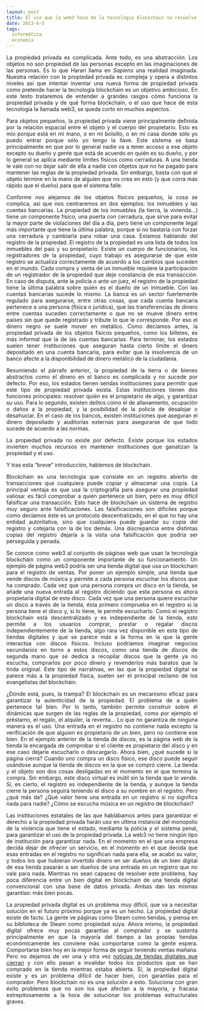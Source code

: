```yaml
---
layout: post
title: El uso que la web3 hace de la tecnología blockchain no resuelve problemas fundamentales de la propiedad privada
date: 2023-4-5
tags:
  informática
  economía
---
```

<p style='text-align: justify;'>La propiedad privada es complicada. Ante todo, es una abstracción. Los objetos no son propiedad de las personas excepto en las imaginaciones de las personas. Es lo que Harari llama en <i>Sapiens</i> una realidad imaginada. Nuestra relación con la propiedad privada es compleja y opera a distintos niveles así que intentar inventar una nueva forma de propiedad privada como pretende hacer la tecnología blockchain es un objetivo ambicioso. En este texto trataremos de entender a grandes rasgos cómo funciona la propiedad privada y de qué forma blockchain, o el uso que hace de esta tecnología la llamada web3, se queda corto en muchos aspectos.</p>

<p style='text-align: justify;'>Para objetos pequeños, la propiedad privada viene principalmente definida por la relación espacial entre el objeto y el cuerpo del propietario. Esto es mío porque está en mi mano, o en mi bolsillo, o en mi casa donde sólo yo puedo entrar porque sólo yo tengo la llave. Este sistema se basa principalmente en que por lo general nadie va a tener acceso a ese objeto excepto su dueño y gente que está de acuerdo en quién es su dueño, y por lo general se aplica mediante límites físicos como cerraduras. A una tienda le vale con no dejar salir de ella a nadie con objetos que no ha pagado para mantener las reglas de la propiedad privada. Sin embargo, basta con que el objeto termine en la mano de alguien que no crea en esto (y que corra más rápido que el dueño) para que el sistema falle.</p>

<p style='text-align: justify;'>Conforme nos alejamos de los objetos físicos pequeños, la cosa se complica, así que nos centraremos en dos ejemplos: los inmuebles y las cuentas bancarias. La propiedad de los inmuebles (la tierra, la vivienda...) tiene un componente físico, una puerta con cerradura, que sirve para evitar la mayor parte de violaciones del día a día, pero tiene un componente legal más importante que tiene la última palabra, porque si no bastaría con forzar una cerradura y cambiarla para robar una casa. Estamos hablando del registro de la propiedad. El registro de la propiedad es una lista de todos los inmuebles del país y su propietario. Existe un cuerpo de funcionarios, los registradores de la propiedad, cuyo trabajo es asegurarse de que este registro se actualiza correctamente de acuerdo a los cambios que suceden en el mundo. Cada compra y venta de un inmueble requiere la participación de un registrador de la propiedad que deje constancia de esa transacción. En caso de disputa, ante la policía o ante un juez, el registro de la propiedad tiene la última palabra sobre quién es el dueño de un inmueble. Con las cuentas bancarias sucede lo mismo. La banca es un sector fuertemente regulado para asegurarse, entre otras cosas, que cada cuenta bancaria pertenece a una persona (física o jurídica), que las transferencias de dinero entre cuentas suceden correctamente o que no se mueve dinero entre países sin que quede registrado y tribute lo que le corresponde. Por eso el dinero negro se suele mover en metálico. Como decíamos antes, la propiedad privada de los objetos físicos pequeños, como los billetes, es más informal que la de las cuentas bancarias. Para terminar, los estados suelen tener instituciones que aseguran hasta cierto límite el dinero depositado en una cuenta bancaria, para evitar que la insolvencia de un banco afecte a la disponibilidad de dinero metálico de la ciudadanía.</p>

<p style='text-align: justify;'>Resumiendo el párrafo anterior, la propiedad de la tierra o de bienes abstractos como el dinero en el banco es complicada y no sucede por defecto. Por eso, los estados tienen sendas instituciones para permitir que este tipo de propiedad privada exista. Estas instituciones tienen dos funciones principales: resolver quién es el propietario de algo, y garantizar su uso. Para lo segundo, existen delitos como el de allanamiento, ocupación o daños a la propiedad, y la posibilidad de la policía de desalojar o desahuciar. En el caso de los bancos, existen instituciones que aseguran el dinero depositado y auditorías externas para asegurarse de que todo sucede de acuerdo a las normas.</p>

<p style='text-align: justify;'>La propiedad privada no existe por defecto. Existe porque los estados invierten muchos recursos en mantener instituciones que ganatizan la propiedad y el uso.</p>

<p style='text-align: justify;'>Y tras esta “breve” introducción, hablemos de blockchain.</p>

<p style='text-align: justify;'>Blockchain es una tecnología que consiste en un registro abierto de transacciones que cualquiera puede copiar y almacenar una copia. La principal ventaja es que usa la criptografía para asegurar una propiedad valiosa: es fácil comprobar a quién pertenece un bien, pero es muy difícil falsificar una transacción. Esto hace de blockchain un sistema de registro muy seguro ante falsificaciones. Las falsificaciones son difíciles porque como decíamos éste es un protocolo descentralizado, en el que no hay una entidad autoritativa, sino que cualquiera puede guardar su copia del registro y cotejarla con la de los demás. Una discrepancia entre distintas copias del registro dejaría a la vista una falsificación que podría ser perseguida y penada.</p>

<p style='text-align: justify;'>Se conoce como web3 al conjunto de páginas web que usan la tecnología blockchain como un componente importante de su funcionamiento. Un ejemplo de página web3 podría ser una tienda digital que usa un blockchain para el registro de ventas. Por poner un ejemplo simple, una tienda que vende discos de música y permite a cada persona escuchar los discos que ha comprado. Cada vez que una persona compra un disco en la tienda, se añade una nueva entrada al registro diciendo que esta persona es ahora propietaria digital de este disco. Cada vez que una persona quiere escuchar un disco a través de la tienda, ésta primero comprueba en el registro si la persona tiene el disco y, si lo tiene, le permite escucharlo. Como el registro blockchain está descentralizado y es independiente de la tienda, esto permite a los usuarios comprar, prestar o regalar discos independientemente de la tienda, algo rara vez disponible en este tipo de tiendas digitales y que se parece más a la forma en la que la gente interactúa con discos físicos. Incluso podríamos imaginar negocios secundarios en torno a estos discos, como una tienda de discos de segunda mano que se dedica a recopilar discos que la gente ya no escucha, comprarlos por poco dinero y revenderlos más baratos que la tinda original. Este tipo de narrativas, en las que la propiedad digital se parece más a la propiedad física, suelen ser el principal reclamo de los evangelistas del blockchain.</p>

<p style='text-align: justify;'>¿Dónde está, pues, la trampa? El blockchain es un mecanismo eficaz para garantizar la autenticidad de la propiedad. El problema de a quién pertenece tal bien. Por lo tanto, también permite construir sobre él dinámicas que surgen de las reglas de la propiedad, como por ejemplo el préstamo, el regalo, el alquiler, la reventa… Lo que no garantiza de ninguna manera es el uso. Una entrada en el registro no contiene nada excepto la verificación de que alguien es propietario de un bien, pero no contiene ese bien. En el ejemplo anterior de la tienda de discos, es la página web de la tienda la encargada de comprobar si el cliente es propietario del disco y en ese caso dejarle escucharlo o descargarlo. Ahora bien, ¿qué sucede si la página cierra? Cuando uno compra un disco físico, ese disco puede seguir usándose aunque la tienda de discos en la que se compró cierre. La tienda y el objeto son dos cosas desligadas en el momento en el que termina la compra. Sin embargo, este disco virtual es inútil sin la tienda que lo vende. Sí, es cierto, el registro es independiente de la tienda, y aunque la tienda cierre la persona seguirá teniendo el disco a su nombre en el registro. Pero ¿qué más da? ¿Qué valor tiene una entrada en un registro si no significa nada para nadie? ¿Cómo se escucha música en un registro de blockchain?</p>

<p style='text-align: justify;'>Las instituciones estatales de las que hablábamos antes para garantizar el derecho a la propiedad privada harán uso en última instancia del monopolio de la violencia que tiene el estado, mediante la policía y el sistema penal, para garantizar el uso de la propiedad privada. La web3 no tiene ningún tipo de institución para garantizar nada. En el momento en el que una empresa decida dejar de ofrecer un servicio, en el momento en el que decida que esas entradas en el registro no significan nada para ella, se acabó su valor, y todos los que hubieran invertido dinero en ser dueños de un bien digital de esa tienda pasarán a ser dueños de una entrada en un registro que no vale para nada. Mientras no sean capaces de resolver este problema, hay poca diferencia entre un bien digital en blockchain de una tienda digital convencional con una base de datos privada. Ambas dan las mismas garantías: más bien pocas.</p>

<p style='text-align: justify;'>La propiedad privada digital es un problema muy difícil, que va a necesitar solución en el futuro próximo porque ya es un hecho. La propiedad digital existe de facto. La gente ve páginas como Steam como tiendas, y piensa en su biblioteca de Steam como propiedad suya. Ahora mismo, la propiedad digital ofrece muy pocas garantías al comprador y se sustenta principalmente en que la mayoría del tiempo a las propias tiendas económicamente les conviene más comportarse como la gente espera. Comportarse bien hoy en la mejor forma de seguir teniendo ventas mañana. Pero no dejamos de ver una y otra vez <a href="https://kotaku.com/nintendo-wii-u-3ds-classic-games-mario-zelda-eshop-shop-1848544931">noticias de tiendas digitales que cierran</a> y con ello pasan a invalidar todos los productos que se han comprado en la tienda mientras estaba abierta. Sí, la propiedad digital existe y es un problema difícil de hacer bien, con garantías para el comprador. Pero blockchain no es una solución a esto. Soluciona con gran éxito problemas que no son los que afectan a la mayoría, y fracasa estrepitosamente a la hora de solucionar los problemas estructurales graves.</p>
